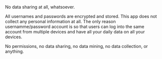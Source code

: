 No data sharing at all, whatsoever.

All usernames and passwords are encrypted and stored. This app does not collect any personal information at all. The only reason usernamme/password account is so that users can log into the same account from multiple devices and have all your daily data on all your devices. 

No permissions, no data sharing, no data mining, no data collection, or anything. 